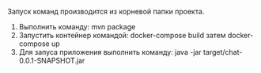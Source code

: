Запуск команд производится из корневой папки проекта.
1. Выполнить команду: mvn package
2. Запустить контейнер командой: docker-compose build затем docker-compose up
3. Для запуса приложения выполнить команду: java  -jar target/chat-0.0.1-SNAPSHOT.jar